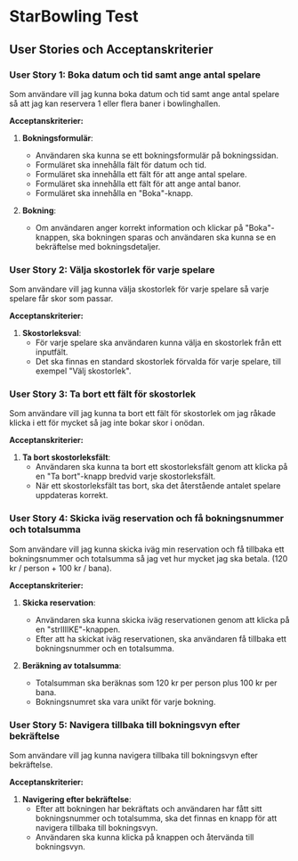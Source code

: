 # StarBowling Test

## User Stories och Acceptanskriterier

### User Story 1: Boka datum och tid samt ange antal spelare

Som användare vill jag kunna boka datum och tid samt ange antal spelare så att jag kan reservera 1 eller flera baner i bowlinghallen.

**Acceptanskriterier:**

1. **Bokningsformulär**:
   - Användaren ska kunna se ett bokningsformulär på bokningssidan.
   - Formuläret ska innehålla fält för datum och tid.
   - Formuläret ska innehålla ett fält för att ange antal spelare.
   - Formuläret ska innehålla ett fält för att ange antal banor.
   - Formuläret ska innehålla en "Boka"-knapp.



2. **Bokning**:
   - Om användaren anger korrekt information och klickar på "Boka"-knappen, ska bokningen sparas och användaren ska kunna se en bekräftelse med bokningsdetaljer.

### User Story 2: Välja skostorlek för varje spelare

Som användare vill jag kunna välja skostorlek för varje spelare så varje spelare får skor som passar.

**Acceptanskriterier:**

1. **Skostorleksval**:
   - För varje spelare ska användaren kunna välja en skostorlek från ett inputfält.
   - Det ska finnas en standard skostorlek förvalda för varje spelare, till exempel "Välj skostorlek".


### User Story 3: Ta bort ett fält för skostorlek

Som användare vill jag kunna ta bort ett fält för skostorlek om jag råkade klicka i ett för mycket så jag inte bokar skor i onödan.

**Acceptanskriterier:**

1. **Ta bort skostorleksfält**:
   - Användaren ska kunna ta bort ett skostorleksfält genom att klicka på en "Ta bort"-knapp bredvid varje skostorleksfält.
   - När ett skostorleksfält tas bort, ska det återstående antalet spelare uppdateras korrekt.

### User Story 4: Skicka iväg reservation och få bokningsnummer och totalsumma

Som användare vill jag kunna skicka iväg min reservation och få tillbaka ett bokningsnummer och totalsumma så jag vet hur mycket jag ska betala. (120 kr / person + 100 kr / bana).

**Acceptanskriterier:**

1. **Skicka reservation**:
   - Användaren ska kunna skicka iväg reservationen genom att klicka på en "strIIIIKE"-knappen.
   - Efter att ha skickat iväg reservationen, ska användaren få tillbaka ett bokningsnummer och en totalsumma.

2. **Beräkning av totalsumma**:
   - Totalsumman ska beräknas som 120 kr per person plus 100 kr per bana.
   - Bokningsnumret ska vara unikt för varje bokning.

### User Story 5: Navigera tillbaka till bokningsvyn efter bekräftelse

Som användare vill jag kunna navigera tillbaka till bokningsvyn efter bekräftelse.

**Acceptanskriterier:**

1. **Navigering efter bekräftelse**:
   - Efter att bokningen har bekräftats och användaren har fått sitt bokningsnummer och totalsumma, ska det finnas en knapp för att navigera tillbaka till bokningsvyn.
   - Användaren ska kunna klicka på knappen och återvända till bokningsvyn.

